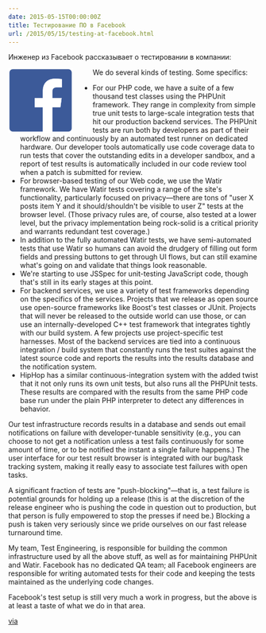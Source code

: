 ```yaml
---
date: 2015-05-15T00:00:00Z
title: Тестирование ПО в Facebook
url: /2015/05/15/testing-at-facebook.html
---
```


Инженер из Facebook рассказывает о тестировании в компании:

<img src="/images/logo-facebook.png" height="130" alt="FB logo" style="float:left; margin-right: 40px;">

We do several kinds of testing. Some specifics:

* For our PHP code, we have a suite of a few thousand test classes using the
PHPUnit framework. They range in complexity from simple true unit tests to
large-scale integration tests that hit our production backend services. The
PHPUnit tests are run both by developers as part of their workflow and
continuously by an automated test runner on dedicated hardware. Our developer
tools automatically use code coverage data to run tests that cover the
outstanding edits in a developer sandbox, and a report of test results is
automatically included in our code review tool when a patch is submitted for
review.
* For browser-based testing of our Web code, we use the Watir framework. We have
Watir tests covering a range of the site's functionality, particularly focused
on privacy—there are tons of "user X posts item Y and it should/shouldn't be
visible to user Z" tests at the browser level. (Those privacy rules are, of
course, also tested at a lower level, but the privacy implementation being
rock-solid is a critical priority and warrants redundant test coverage.)
* In addition to the fully automated Watir tests, we have semi-automated tests
that use Watir so humans can avoid the drudgery of filling out form fields and
pressing buttons to get through UI flows, but can still examine what's going on
and validate that things look reasonable.
* We're starting to use JSSpec for unit-testing JavaScript code, though that's
still in its early stages at this point.
* For backend services, we use a variety of test frameworks depending on the
specifics of the services. Projects that we release as open source use
open-source frameworks like Boost's test classes or JUnit. Projects that will
never be released to the outside world can use those, or can use an
internally-developed C++ test framework that integrates tightly with our build
system. A few projects use project-specific test harnesses. Most of the backend
services are tied into a continuous integration / build system that constantly
runs the test suites against the latest source code and reports the results into
the results database and the notification system.
* HipHop has a similar continuous-integration system with the added twist that
it not only runs its own unit tests, but also runs all the PHPUnit tests. These
results are compared with the results from the same PHP code base run under the
plain PHP interpreter to detect any differences in behavior.

Our test infrastructure records results in a database and sends out email
notifications on failure with developer-tunable sensitivity (e.g., you can
choose to not get a notification unless a test fails continuously for some
amount of time, or to be notified the instant a single failure happens.) The
user interface for our test result browser is integrated with our bug/task
tracking system, making it really easy to associate test failures with open
tasks.

A significant fraction of tests are "push-blocking"—that is, a test failure is
potential grounds for holding up a release (this is at the discretion of the
release engineer who is pushing the code in question out to production, but that
person is fully empowered to stop the presses if need be.) Blocking a push is
taken very seriously since we pride ourselves on our fast release turnaround
time.

My team, Test Engineering, is responsible for building the common infrastructure
used by all the above stuff, as well as for maintaining PHPUnit and Watir.
Facebook has no dedicated QA team; all Facebook engineers are responsible for
writing automated tests for their code and keeping the tests maintained as the
underlying code changes.

Facebook's test setup is still very much a work in progress, but the above is at
least a taste of what we do in that area.

[via](https://www.quora.com/What-kind-of-automated-testing-does-Facebook-do)
